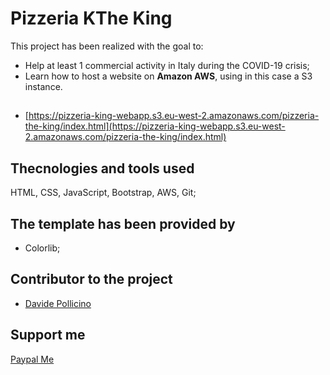 # Pizzeria KThe King
This project has been realized with the goal to:
* Help at least 1 commercial activity in Italy during the COVID-19 crisis; 
* Learn how to host a website on **Amazon AWS**, using in this case a S3 instance. 
##
* [https://pizzeria-king-webapp.s3.eu-west-2.amazonaws.com/pizzeria-the-king/index.html](https://pizzeria-king-webapp.s3.eu-west-2.amazonaws.com/pizzeria-the-king/index.html)
## Thecnologies and tools used
HTML, CSS, JavaScript, Bootstrap, AWS, Git;
## The template has been provided by
* Colorlib; 
## Contributor to the project
* [Davide Pollicino](https://github.com/omonimus1/)
## Support me
[Paypal Me](https://www.paypal.com/paypalme/davidepollicino7?locale.x=en_US)
